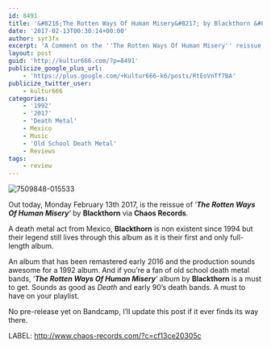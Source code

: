 ```yaml
---
id: 8491
title: '&#8216;The Rotten Ways Of Human Misery&#8217; by Blackthorn &#8211; A Comment'
date: '2017-02-13T00:30:14+00:00'
author: syr3fx
excerpt: 'A Comment on the ''The Rotten Ways Of Human Misery'' reissue album by Blackthorn (1992/2017).'
layout: post
guid: 'http://kultur666.com/?p=8491'
publicize_google_plus_url:
    - 'https://plus.google.com/+Kultur666-k6/posts/RtEoVnTf7BA'
publicize_twitter_user:
    - kultur666
categories:
    - '1992'
    - '2017'
    - 'Death Metal'
    - Mexico
    - Music
    - 'Old School Death Metal'
    - Reviews
tags:
    - review
---
```


![7509848-015533](http://localhost:8080/wp-content/uploads/2017/02/7509848-015533.jpg)

Out today, Monday February 13th 2017, is the reissue of ‘***The Rotten Ways Of Human Misery***‘ by **Blackthorn** via **Chaos Records**.

A death metal act from Mexico, **Blackthorn** is non existent since 1994 but their legend still lives through this album as it is their first and only full-length album.

An album that has been remastered early 2016 and the production sounds awesome for a 1992 album. And if you’re a fan of old school death metal bands, ‘***The Rotten Ways Of Human Misery***‘ album by **Blackthorn** is a must to get. Sounds as good as *Death* and early 90’s death bands. A must to have on your playlist.

No pre-release yet on Bandcamp, I’ll update this post if it ever finds its way there.

LABEL: <http://www.chaos-records.com/?c=cf13ce20305c>